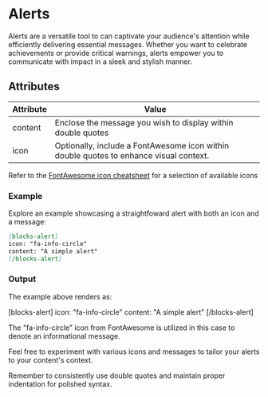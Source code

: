 # Alerts

Alerts are a versatile tool to can captivate your audience's attention while efficiently delivering essential messages. Whether you want to celebrate achievements or provide critical warnings, alerts empower you to communicate with impact in a sleek and stylish manner.

## Attributes

| Attribute | Value                                                                                  |
| --------- | -------------------------------------------------------------------------------------- |
| content   | Enclose the message you wish to display within double quotes                           |
| icon      | Optionally, include a FontAwesome icon within double quotes to enhance visual context. |

Refer to the [FontAwesome icon cheatsheet](https://fontawesome.com/v4/cheatsheet/) for a selection of available icons

### Example

Explore an example showcasing a straightfoward alert with both an icon and a message:

```markdown
[blocks-alert]
icon: "fa-info-circle"
content: "A simple alert"
[/blocks-alert]
```

### Output

The example above renders as:

[blocks-alert]
icon: "fa-info-circle"
content: "A simple alert"
[/blocks-alert]

The "fa-info-circle" icon from FontAwesome is utilized in this case to denote an informational message.

Feel free to experiment with various icons and messages to tailor your alerts to your content's context.

Remember to consistently use double quotes and maintain proper indentation for polished syntax.
